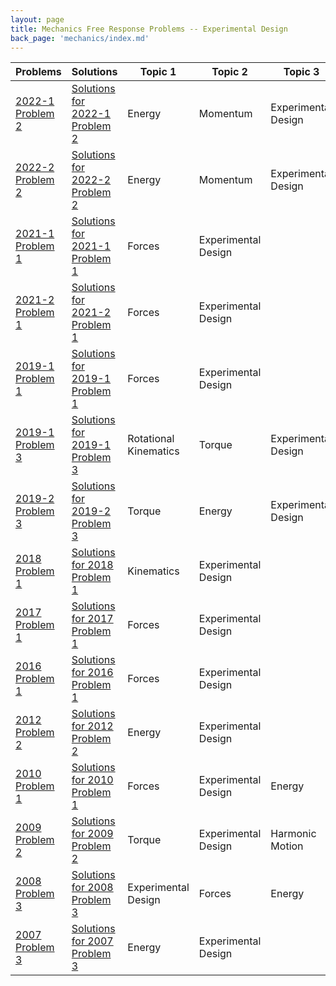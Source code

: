 ```yaml
---
layout: page
title: Mechanics Free Response Problems -- Experimental Design
back_page: 'mechanics/index.md'
---
```


| Problems                                                                                                  | Solutions                                                                                                                                            | Topic 1               | Topic 2             | Topic 3             |
| --------------------------------------------------------------------------------------------------------- | ---------------------------------------------------------------------------------------------------------------------------------------------------- | --------------------- | ------------------- | ------------------- |
| [2022-1 Problem 2](https://drive.google.com/file/d/1BysNFhkSoER7z_rOI4EqisbPYnz9P92A/view?usp=share_link) | [Solutions for 2022-1 Problem 2](https://drive.google.com/file/d/1CMjaKj3el21I8XmybepH0hQ-XlXvWI-c/view?usp=share_link)                              | Energy                | Momentum            | Experimental Design |
| [2022-2 Problem 2](https://drive.google.com/file/d/1C1LytlvOQIiIZ5frhXYDM7958Wid72K-/view?usp=share_link) | [Solutions for 2022-2 Problem 2](https://drive.google.com/file/d/1COFJaeRa6Jwf_FQ3BMse-bsXqW6BtbpO/view?usp=share_link)                              | Energy                | Momentum            | Experimental Design |
| [2021-1 Problem 1](https://drive.google.com/file/d/1C3sLHXzTXqYNguLEiT_rQaim7TnCFNt4/view?usp=share_link) | [Solutions for 2021-1 Problem 1](https://drive.google.com/file/d/1CQnZl8tYThoKxKKyTlLOu4ysSmh1Z75X/view?usp=share_link)                              | Forces                | Experimental Design |                     |
| [2021-2 Problem 1](https://drive.google.com/file/d/1C5vJ3zzqo4wcCxzdx_dmke1nQ-q4iXpg/view?usp=share_link) | [Solutions for 2021-2 Problem 1](https://drive.google.com/file/d/1CcFaO6iTv14YjTQHH8OkF757bPN5DTNb/view?usp=share_link)                              | Forces                | Experimental Design |                     |
| [2019-1 Problem 1](https://drive.google.com/file/d/1C9cs4ajbkbTQL-G92tr-eZvdoA4t-eC3/view?usp=share_link) | [Solutions for 2019-1 Problem 1](https://drive.google.com/file/d/1Cgp3ABV7Y2wJcDNDhCQhJmzV1S9I8T9m/view?usp=share_link)                              | Forces                | Experimental Design |                     |
| [2019-1 Problem 3](https://drive.google.com/file/d/1CDbs2D98zvLZ_3PlCapNS91sdwgg2bGD/view?usp=share_link) | [Solutions for 2019-1 Problem 3](https://drive.google.com/file/d/1Cjckxt75KtlB2wqJ4u5ZvxPW1HUQd3F5/view?usp=share_link)                              | Rotational Kinematics | Torque              | Experimental Design |
| [2019-2 Problem 3](https://drive.google.com/file/d/1CH54o_bz_IL8Lf9fNyg_ul5RamG77Lkl/view?usp=share_link) | [Solutions for 2019-2 Problem 3](https://drive.google.com/file/d/1CvisBLlHcyRiISfgQTcmdiofMjgOUWTJ/view?usp=share_link)                              | Torque                | Energy              | Experimental Design |
| [2018 Problem 1](https://drive.google.com/open?id=1Q8KT937V1gPjchcVLISfojtrbT_CTgn0&usp=drive_fs)   | [Solutions for 2018 Problem 1](https://drive.google.com/open?id=1Ewnq2incbP6eHDEctR5T4Tiji2EM5Ivp&authuser=matthew.dudak%40cusd200.org&usp=drive_fs) | Kinematics            | Experimental Design |                     |
| [2017 Problem 1](https://drive.google.com/file/d/1QHR4OzKJN8s_0i0BBHJYvF6psSeWV4YZ/view?usp=share_link)   | [Solutions for 2017 Problem 1](https://drive.google.com/open?id=1F-XlOgAPrjKUV8fLldyQQweZzZ0g_d9D&authuser=matthew.dudak%40cusd200.org&usp=drive_fs) | Forces                | Experimental Design |                     |
| [2016 Problem 1](https://drive.google.com/file/d/1QXq8nnNLF9LjeRkQxUvwkorF84f-0AY5/view?usp=share_link)   | [Solutions for 2016 Problem 1](https://drive.google.com/open?id=1F1IiwMYFnMlwlX3wQx6g3NW4LcG1iVLc&authuser=matthew.dudak%40cusd200.org&usp=drive_fs) | Forces                | Experimental Design |                     |
| [2012 Problem 2](https://drive.google.com/file/d/1E3FsZ8ug0ih9j0F_HH4mttBpK2XfuBez/view?usp=share_link)   | [Solutions for 2012 Problem 2](https://drive.google.com/open?id=1FOdDbG7QNs7k6StZbgecIbOJGmmkkBOV&authuser=matthew.dudak%40cusd200.org&usp=drive_fs) | Energy                | Experimental Design |                     |
| [2010 Problem 1](https://drive.google.com/file/d/1EDMTIBdS_py5BX8wVwavRPEPNgxLLGPm/view?usp=share_link)   | [Solutions for 2010 Problem 1](https://drive.google.com/open?id=1FTwh_V0FHjETuJ4JJRGkWuRbCskhATnr&authuser=matthew.dudak%40cusd200.org&usp=drive_fs) | Forces                | Experimental Design | Energy              |
| [2009 Problem 2](https://drive.google.com/file/d/1EQ1ajU-sG1HPBIcRvF3dIkeqekT983TB/view?usp=share_link)   | [Solutions for 2009 Problem 2](https://drive.google.com/open?id=1F_wrs3ogTY5KLIQxmT2HRApm83wFGh9W&authuser=matthew.dudak%40cusd200.org&usp=drive_fs) | Torque                | Experimental Design | Harmonic Motion     |
| [2008 Problem 3](https://drive.google.com/file/d/1Eap6DB79T2tftwP2qhFGutKGWRT2B3in/view?usp=share_link)   | [Solutions for 2008 Problem 3](https://drive.google.com/open?id=1FdsJYl_MytwHUYpL1D7mKHhflMo0SE1t&authuser=matthew.dudak%40cusd200.org&usp=drive_fs) | Experimental Design   | Forces              | Energy              |
| [2007 Problem 3](https://drive.google.com/file/d/1EmSuiVXu7pftQSeOAMT7DVgIxteQwV4q/view?usp=share_link)   | [Solutions for 2007 Problem 3](https://drive.google.com/open?id=1FjpFf_vnr6vixkdML9Y71lplvFutb9vc&authuser=matthew.dudak%40cusd200.org&usp=drive_fs) | Energy                | Experimental Design |
